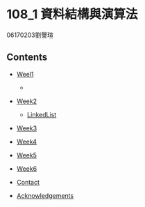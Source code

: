 # 108_1 資料結構與演算法
06170203劉謦瑄

<!-- TABLE OF CONTENTS -->
## Contents

* [Weel1](#meet-with-GitHub)
  * [Meet with GitHub]: https://github.com/aaron1aaron2/my-learning-note/blob/master/week1
* [Week2](#week2)
  * [LinkedList](#LinkedList)
  
* [Week3](#Week3)

* [Week4](#Week4)

* [Week5](#Week5)

* [Week6](#Week6)

* [Contact](#contact)

* [Acknowledgements](#acknowledgements)
